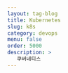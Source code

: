 ```yaml
---
layout: tag-blog
title: Kubernetes
slug: k8s
category: devops 
menu: false
order: 5000 
description: >
   쿠버네티스 
---
```

